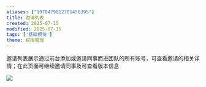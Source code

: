 ```yaml
---
aliases: ["1970479812701456395"]
title: 邀请列表
created: 2025-07-15
modified: 2025-07-15
tags: ['基础模块']
theme: 权限管理
---
```


邀请列表展示通过前台添加或邀请同事而进团队的所有账号，可查看邀请的相关详情；在此页面可继续邀请同事及可查看版本信息

![](https://myhelpdoc.oss-cn-heyuan.aliyuncs.com/mdimages/a2c354032d7e3cb542698088088cf13a.jpg)